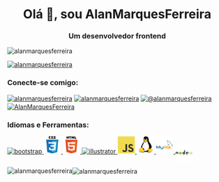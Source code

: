 <h1 align="center">Olá 👋, sou AlanMarquesFerreira</h1>
<h3 align="center">Um desenvolvedor frontend</h3>

<p align="left"> 
<img src="https://komarev.com/ghpvc/?username=alanmarquesferreira&label=Profile%20views&color=0e75b6&style=flat" alt="alanmarquesferreira" /> </p>

<p align="left"> 
<a href="https://github.com/ryo-ma/github-profile-trophy">

<img src="https://github-profile-trophy.vercel.app/?username=alanmarquesferreira" alt="alanmarquesferreira"/></a > </p>

<h3 align="left">Conecte-se comigo:</h3>
<p align="left">

<a href="https://linkedin.com/in/alanmarquesferreira" target="blank">
<img align="center"src="https://raw.githubusercontent.com/rahuldkjain/github-profile-readme-generator/master/src/images/icons/Social/linked-in-alt.svg" alt="alanmarquesferreira" height="30" width="40" /></a> 

<a href="https://fb.com/alanmarquesferreira" target="blank">
<img align="center"src="https://raw.githubusercontent.com/rahuldkjain/github-profile-readme-generator/master/src/images/icons/Social/facebook.svg" alt="alanmarquesferreira" height="30" width="40" /></a>
<a href="https://instagram.com/@alanmarquesferreira" target="blank"> 
<img align="center" src="https://raw.githubusercontent.com/rahuldkjain/github-profile-readme-generator/master/src/images/icons/Social/instagram.svg" alt="@alanmarquesferreira" height="30" largura="40" /></a>
<a href="https://discord.gg/AlanMarquesFerreira" target="blank">
<img align="center"src="https://raw.githubusercontent.com/rahuldkjain/github-profile-readme-generator /master/src/images/icons/Social/discord.svg" alt="AlanMarquesFerreira" height="30" width="40" /></a> </p>
<h3 align="left">Idiomas e Ferramentas:</h3>
<p align="left"> 
<a href="https://getbootstrap.com" target="_blank" rel="noreferrer"> 
<img src="https://raw.githubusercontent.com/devicons/devicon /master/icons/bootstrap/bootstrap-plain-wordmark.svg" alt="bootstrap" width="40" height="40"/> </a> 
<a href="https://www.w3schools.com /css/" target="_blank" rel="noreferrer"> 
<img src="https://raw.githubusercontent.com/devicons/devicon/master/icons/css3/css3-original-wordmark.svg" alt="css3" width="40" height="40"/> </a> 
<a href="https://www.w3.org/html/" target="_blank" rel="noreferrer"> 
<img src="https://raw.githubusercontent.com/devicons/devicon/master/icons/html5/html5-original-wordmark.svg" alt="html5" width="40" height="40"/> </a> 
<a href="https://www.adobe.com/in/products/illustrator.html" target="_blank" rel="noreferrer"> 
<img src="https://www.vectorlogo.zone/logos/adobe_illustrator/adobe_illustrator-icon.svg" alt="illustrator" width="40" height="40"/> </a> 
<a href="https://developer.mozilla.org/en-US/docs/Web/JavaScript" target="_blank" rel="noreferrer"> 
<img src="https://raw.githubusercontent.com/devicons/devicon/master/icons/javascript/javascript-original.svg" alt="javascript" width="40" height="40"/> </a> 
<a href="https://www.linux.org/" target="_blank" rel="noreferrer"> 
<img src="https://raw.githubusercontent.com/devicons/devicon/master/icons/linux/linux-original.svg" alt="linux" width="40" height="40"/> </a> 
<a href="https://www.mysql.com/" target="_blank" rel="noreferrer"> 
<img src="https://raw.githubusercontent.com/devicons/devicon/master/icons/mysql/mysql-original-wordmark.svg" alt="mysql" width="40" height="40"/> </a> 
<a href="https://nodejs.org" target="_blank" rel="noreferrer"> 
<img align="center" src="https://raw.githubusercontent.com/devicons/devicon/master/icons/nodejs/nodejs-original-wordmark.svg" alt="nodejs" width="40" height="40"/> </a> </p>

<p><img align="left" src="https://github-readme-stats.vercel.app/api/top-langs?username=alanmarquesferreira&show_icons=true&locale=en&layout=compact" alt="alanmarquesferreira"/> </p>

<p> <img align="center" src="https://github-readme-stats.vercel.app/api?username=alanmarquesferreira&show_icons=true&locale=en" alt="alanmarquesferreira"/> </p>
